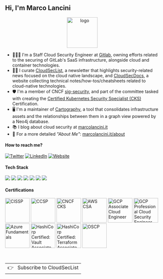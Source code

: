 ## Hi, I'm Marco Lancini

<p align="center">
  <a href="https://www.marcolancini.it/">
    <img width="100" src="https://www.marcolancini.it/images/layout/logo.png" alt="logo" />
  </a>
</p>

- 👨🏻‍💻 I'm a Staff Cloud Security Engineer at <a href='https://gitlab.com/' target='_blank'>Gitlab</a>, owning efforts related to the securing of GitLab's SaaS infrastructure, alongside cloud and container technologies.
- ✍🏻 I curate <a href='https://cloudseclist.com/' target='_blank'>CloudSecList</a>, a newsletter that highlights security-related news focused on the cloud native landscape, and <a href='https://cloudsecdocs.com/' target='_blank'>CloudSecDocs</a>, a website collecting technical notes/how-tos/cheatsheets related to cloud-native technologies.
- 🛡 I'm a member of CNCF <a href='https://github.com/cncf/sig-security' target='_blank'>sig-security</a>, and part of the committee tasked with creating the <a href='https://training.linuxfoundation.org/certification/certified-kubernetes-security-specialist/' target='_blank'>Certified Kubernetes Security Specialist (CKS)</a> Certification.
- 🖥 I'm a maintainer of <a href='https://github.com/lyft/cartography' target='_blank'>Cartography</a>, a tool that consolidates infrastructure assets and the relationships between them in a graph view powered by a Neo4j database.
- 📚 I blog about cloud security at <a href='https://www.marcolancini.it/' target='_blank'>marcolancini.it</a>
- 💬 For a more detailed *"About Me"*: <a href='https://www.marcolancini.it/about/' target='_blank'>marcolancini.it/about</a>


#### How to reach me?
[![Twitter](https://img.shields.io/badge/-TWITTER-0077B5?style=for-the-badge&logo=twitter&logoColor=white)](https://twitter.com/lancinimarco)
[![LinkedIn](https://img.shields.io/badge/-LINKEDIN-0077B5?style=for-the-badge&logo=linkedin&logoColor=white)](https://www.linkedin.com/in/marcolancini/)
[![Website](https://img.shields.io/badge/-WEBSITE-0077B5?style=for-the-badge&logo=jekyll&logoColor=white)](https://marcolancini.it)


#### Tech Stack
<!-- https://github.com/Ileriayo/markdown-badges -->
<img src="https://img.shields.io/badge/AWS%20-%23FF9900.svg?&style=for-the-badge&logo=amazon-aws&logoColor=white"/>&nbsp;<img src="https://img.shields.io/badge/Google%20Cloud%20-%234285F4.svg?&style=for-the-badge&logo=google-cloud&logoColor=white"/>&nbsp;<img src="https://img.shields.io/badge/azure%20-%230072C6.svg?&style=for-the-badge&logo=azure-devops&logoColor=white"/>&nbsp;<img src="https://img.shields.io/badge/docker%20-%230db7ed.svg?&style=for-the-badge&logo=docker&logoColor=white"/>&nbsp;<img src="https://img.shields.io/badge/kubernetes%20-%23326ce5.svg?&style=for-the-badge&logo=kubernetes&logoColor=white"/>&nbsp;<img src="https://img.shields.io/badge/terraform-%235835CC.svg?style=for-the-badge&logo=terraform&logoColor=white"/>&nbsp;<img src="https://img.shields.io/badge/python-3670A0?style=for-the-badge&logo=python&logoColor=ffdd54"/>


#### Certifications
<a href="https://www.youracclaim.com/badges/d6e30c70-c405-4200-abbf-7400eb1f2f0f/public_url" target="_blank"><img src="https://marcolancini.it/images/about/cissp.png" class="cert" alt='CISSP' width="80px"></a>
<a href="https://www.youracclaim.com/badges/df6e81a4-685e-4d34-b763-4c1db2194645/public_url" target="_blank"><img src="https://marcolancini.it/images/about/ccsp.png" class="cert" alt='CCSP' width="80px"></a>
<a href="https://www.youracclaim.com/badges/ac592c8b-905b-4cfa-845a-cca49030084a/public_url" target="_blank"><img src="https://marcolancini.it/images/about/cncf_cks.png" class="cert" alt='CNCF CKS' width="80px"></a>
<a href="https://www.youracclaim.com/badges/a8ba715f-207e-455a-a468-d2696d90caf9/public_url" target="_blank"><img src="https://marcolancini.it/images/about/aws_csa.png" class="cert" alt='AWS CSA' width="80px"></a>
<a href="https://www.credential.net/3ecf1597-ba30-4d3d-9403-b23d1de14548" target="_blank"><img src="https://marcolancini.it/images/about/gcp_associate.png" class="cert" alt="GCP Associate Cloud Engineer" width="80px"></a>
<a href="https://www.credential.net/3a75d99c-a92e-4d80-b376-d9c561b46846" target="_blank"><img src="https://marcolancini.it/images/about/gcp_security.png" class="cert" alt="GCP Professional Cloud Security Engineer" width="80px"></a>
<a href="https://www.youracclaim.com/badges/e4728ce8-b228-443a-b1a3-e0abd6f93d09/public_url" target="_blank"><img src="https://marcolancini.it/images/about/azure_fundamentals.png" class="cert" alt='Azure Fundamentals' width="80px"></a>
<a href="https://www.youracclaim.com/badges/1cf85b63-a875-41a9-a3ec-150d176eec63/public_url" target="_blank"><img src="https://marcolancini.it/images/about/hashicorp-certified-vault-associate.png" class="cert" alt='HashiCorp Certified: Vault Associate' width="80px"></a>
<a href="https://www.youracclaim.com/badges/43347689-8ccd-46c6-8e0b-983cb28cc966/public_url" target="_blank"><img src="https://marcolancini.it/images/about/hashicorp-certified-terraform-associate.png" class="cert" alt='HashiCorp Certified: Terraform Associate' width="80px"></a>
<a href="https://www.youracclaim.com/badges/cddcb777-da33-4d13-978e-b8b384d43fb3/" target="_blank"><img src="https://marcolancini.it/images/about/oscp.png" class="cert" alt='OSCP' width="80px"></a>

<br>
<a href="https://cloudseclist.com/">
  <table align="right">
      <tr>
          <td>
            👉 &nbsp;&nbsp;Subscribe to CloudSecList
          </td>
      </tr>
  </table>
</a>
